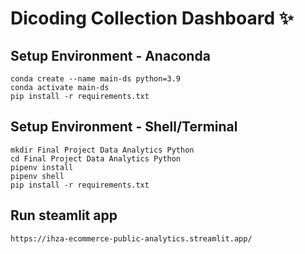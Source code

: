 # Dicoding Collection Dashboard ✨

## Setup Environment - Anaconda
```
conda create --name main-ds python=3.9
conda activate main-ds
pip install -r requirements.txt
```

## Setup Environment - Shell/Terminal
```
mkdir Final Project Data Analytics Python
cd Final Project Data Analytics Python
pipenv install
pipenv shell
pip install -r requirements.txt
```

## Run steamlit app
```
https://ihza-ecommerce-public-analytics.streamlit.app/
```

